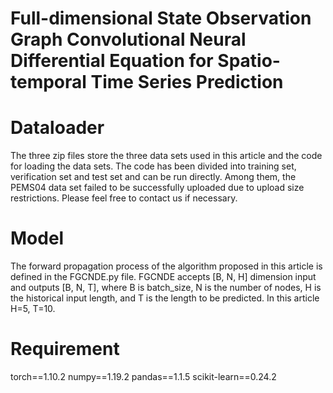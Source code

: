 # Full-dimensional State Observation Graph Convolutional Neural Differential Equation for Spatio-temporal Time Series Prediction
# Dataloader
The three zip files store the three data sets used in this article and the code for loading the data sets. The code has been divided into training set, verification set and test set and can be run directly. Among them, the PEMS04 data set failed to be successfully uploaded due to upload size restrictions. Please feel free to contact us if necessary.
# Model
The forward propagation process of the algorithm proposed in this article is defined in the FGCNDE.py file. FGCNDE accepts [B, N, H] dimension input and outputs [B, N, T], where B is batch_size, N is the number of nodes, H is the historical input length, and T is the length to be predicted. In this article H=5, T=10.
# Requirement
torch==1.10.2
numpy==1.19.2
pandas==1.1.5
scikit-learn==0.24.2
